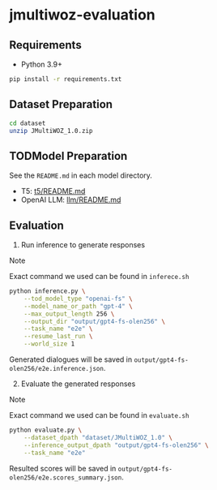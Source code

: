 # jmultiwoz-evaluation
## Requirements
- Python 3.9+
```bash
pip install -r requirements.txt
```

## Dataset Preparation
```bash
cd dataset
unzip JMultiWOZ_1.0.zip
```

## TODModel Preparation
See the `README.md` in each model directory.
- T5: [t5/README.md](t5/README.md)
- OpenAI LLM: [llm/README.md](llm/README.md)

## Evaluation
1. Run inference to generate responses
> [!NOTE]
> Exact command we used can be found in `inferece.sh`

```bash
python inference.py \
    --tod_model_type "openai-fs" \
    --model_name_or_path "gpt-4" \
    --max_output_length 256 \
    --output_dir "output/gpt4-fs-olen256" \
    --task_name "e2e" \
    --resume_last_run \
    --world_size 1
```
Generated dialogues will be saved in `output/gpt4-fs-olen256/e2e.inference.json`.

2. Evaluate the generated responses
> [!NOTE]
> Exact command we used can be found in `evaluate.sh`

```bash
python evaluate.py \
    --dataset_dpath "dataset/JMultiWOZ_1.0" \
    --inference_output_dpath "output/gpt4-fs-olen256" \
    --task_name "e2e"
```
Resulted scores will be saved in `output/gpt4-fs-olen256/e2e.scores_summary.json`.
